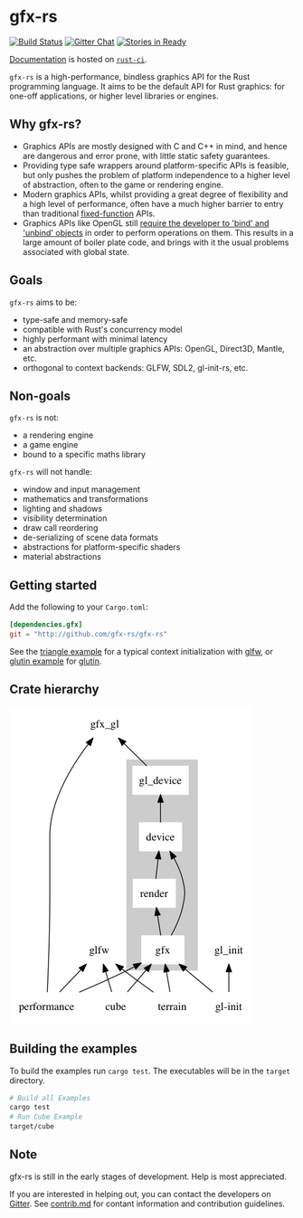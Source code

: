 <!--
    Copyright 2014 The Gfx-rs Developers.

    Licensed under the Apache License, Version 2.0 (the "License");
    you may not use this file except in compliance with the License.
    You may obtain a copy of the License at

        http://www.apache.org/licenses/LICENSE-2.0

    Unless required by applicable law or agreed to in writing, software
    distributed under the License is distributed on an "AS IS" BASIS,
    WITHOUT WARRANTIES OR CONDITIONS OF ANY KIND, either express or implied.
    See the License for the specific language governing permissions and
    limitations under the License.
-->

# gfx-rs

[![Build Status](https://travis-ci.org/gfx-rs/gfx-rs.png?branch=master)](https://travis-ci.org/gfx-rs/gfx-rs)
[![Gitter Chat](https://badges.gitter.im/gfx-rs/gfx-rs.png)](https://gitter.im/gfx-rs/gfx-rs)
[![Stories in Ready](https://badge.waffle.io/gfx-rs/gfx-rs.png?label=S-ready&title=issues)](https://waffle.io/gfx-rs/gfx-rs)

[Documentation](http://rust-ci.org/gfx-rs/gfx-rs/doc/gfx/index.html) is hosted
on [`rust-ci`](http://rust-ci.org/).

`gfx-rs` is a high-performance, bindless graphics API for the Rust
programming language. It aims to be the default API for Rust graphics: for
one-off applications, or higher level libraries or engines.

## Why gfx-rs?

- Graphics APIs are mostly designed with C and C++ in mind, and hence are
  dangerous and error prone, with little static safety guarantees.
- Providing type safe wrappers around platform-specific APIs is feasible, but
  only pushes the problem of platform independence to a higher level of
  abstraction, often to the game or rendering engine.
- Modern graphics APIs, whilst providing a great degree of flexibility and a
  high level of performance, often have a much higher barrier to entry than
  traditional [fixed-function](http://en.wikipedia.org/wiki/Fixed-function) APIs.
- Graphics APIs like OpenGL still [require the developer to 'bind' and 'unbind'
  objects](http://www.arcsynthesis.org/gltut/Basics/Intro%20What%20is%20OpenGL.html#d0e887)
  in order to perform operations on them. This results in a large amount of
  boiler plate code, and brings with it the usual problems associated with
  global state.

## Goals

`gfx-rs` aims to be:

- type-safe and memory-safe
- compatible with Rust's concurrency model
- highly performant with minimal latency
- an abstraction over multiple graphics APIs: OpenGL, Direct3D, Mantle, etc.
- orthogonal to context backends: GLFW, SDL2, gl-init-rs, etc.

## Non-goals

`gfx-rs` is not:

- a rendering engine
- a game engine
- bound to a specific maths library

`gfx-rs` will not handle:

- window and input management
- mathematics and transformations
- lighting and shadows
- visibility determination
- draw call reordering
- de-serializing of scene data formats
- abstractions for platform-specific shaders
- material abstractions

## Getting started

Add the following to your `Cargo.toml`:

~~~toml
[dependencies.gfx]
git = "http://github.com/gfx-rs/gfx-rs"
~~~

See the [triangle example](./examples/triangle) for a typical context
initialization with [glfw](https://github.com/bjz/glfw-rs/), or
[glutin example](./examples/glutin) for [glutin](https://github.com/tomaka/gl-init-rs/).

## Crate hierarchy

![Dependency graph](diagrams/png/dependencies.png)

## Building the examples

To build the examples run `cargo test`. The executables will be in the `target` directory.

~~~sh
# Build all Examples
cargo test
# Run Cube Example
target/cube
~~~

## Note

gfx-rs is still in the early stages of development. Help is most appreciated.

If you are interested in helping out, you can contact the developers on
[Gitter](https://gitter.im/gfx-rs/gfx-rs). See [contrib.md](wiki/contrib.md) for
contant information and contribution guidelines.
